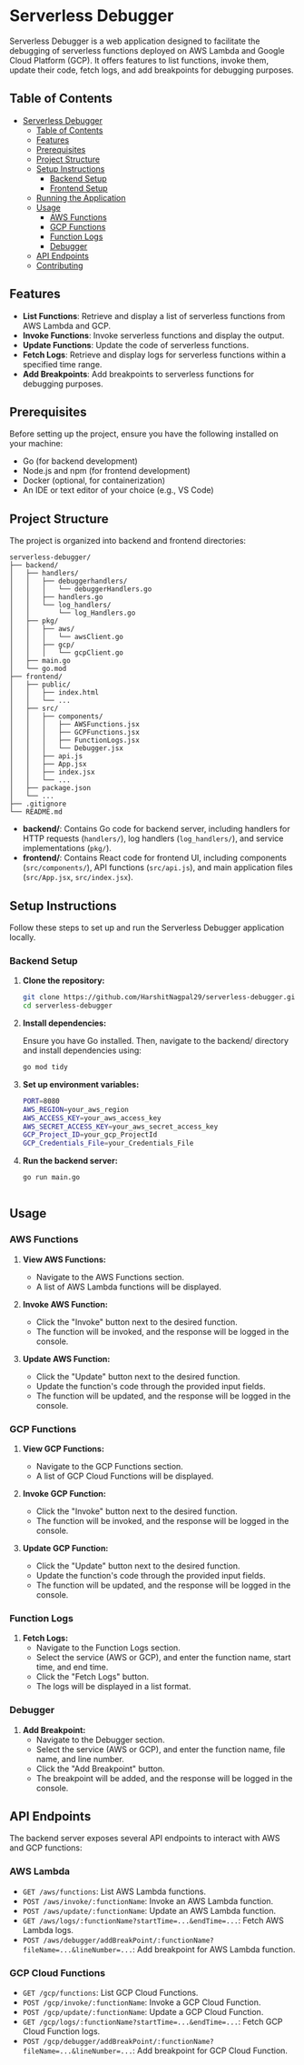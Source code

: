 # Serverless Debugger

Serverless Debugger is a web application designed to facilitate the debugging of serverless functions deployed on AWS Lambda and Google Cloud Platform (GCP). It offers features to list functions, invoke them, update their code, fetch logs, and add breakpoints for debugging purposes.

## Table of Contents

- [Serverless Debugger](#serverless-debugger)
  - [Table of Contents](#table-of-contents)
  - [Features](#features)
  - [Prerequisites](#prerequisites)
  - [Project Structure](#project-structure)
  - [Setup Instructions](#setup-instructions)
    - [Backend Setup](#backend-setup)
    - [Frontend Setup](#frontend-setup)
  - [Running the Application](#running-the-application)
  - [Usage](#usage)
    - [AWS Functions](#aws-functions)
    - [GCP Functions](#gcp-functions)
    - [Function Logs](#function-logs)
    - [Debugger](#debugger)
  - [API Endpoints](#api-endpoints)
  - [Contributing](#contributing)

## Features

- **List Functions**: Retrieve and display a list of serverless functions from AWS Lambda and GCP.
- **Invoke Functions**: Invoke serverless functions and display the output.
- **Update Functions**: Update the code of serverless functions.
- **Fetch Logs**: Retrieve and display logs for serverless functions within a specified time range.
- **Add Breakpoints**: Add breakpoints to serverless functions for debugging purposes.

## Prerequisites

Before setting up the project, ensure you have the following installed on your machine:

- Go (for backend development)
- Node.js and npm (for frontend development)
- Docker (optional, for containerization)
- An IDE or text editor of your choice (e.g., VS Code)

## Project Structure

The project is organized into backend and frontend directories:

```
serverless-debugger/
├── backend/
│   ├── handlers/
│   │   ├── debuggerhandlers/
│   │   │   └── debuggerHandlers.go
│   │   ├── handlers.go
│   │   └── log_handlers/
│   │       └── log_Handlers.go
│   ├── pkg/
│   │   ├── aws/
│   │   │   └── awsClient.go
│   │   ├── gcp/
│   │   │   └── gcpClient.go
│   ├── main.go
│   └── go.mod
├── frontend/
│   ├── public/
│   │   ├── index.html
│   │   └── ...
│   ├── src/
│   │   ├── components/
│   │   │   ├── AWSFunctions.jsx
│   │   │   ├── GCPFunctions.jsx
│   │   │   ├── FunctionLogs.jsx
│   │   │   └── Debugger.jsx
│   │   ├── api.js
│   │   ├── App.jsx
│   │   ├── index.jsx
│   │   └── ...
│   ├── package.json
│   └── ...
├── .gitignore
└── README.md
```

- **backend/**: Contains Go code for backend server, including handlers for HTTP requests (`handlers/`), log handlers (`log_handlers/`), and service implementations (`pkg/`).
- **frontend/**: Contains React code for frontend UI, including components (`src/components/`), API functions (`src/api.js`), and main application files (`src/App.jsx`, `src/index.jsx`).

## Setup Instructions

Follow these steps to set up and run the Serverless Debugger application locally.

### Backend Setup

1. **Clone the repository:**

   ```bash
   git clone https://github.com/HarshitNagpal29/serverless-debugger.git
   cd serverless-debugger

2. **Install dependencies:**

    Ensure you have Go installed. Then, navigate to the backend/ directory and install dependencies using:

   ```bash
   go mod tidy

3. **Set up environment variables:**

   ```bash
   PORT=8080
   AWS_REGION=your_aws_region
   AWS_ACCESS_KEY=your_aws_access_key
   AWS_SECRET_ACCESS_KEY=your_aws_secret_access_key
   GCP_Project_ID=your_gcp_ProjectId
   GCP_Credentials_File=your_Credentials_File

4. **Run the backend server:**

   ```bash
   go run main.go
   


## Usage

### AWS Functions

1. **View AWS Functions:**
   * Navigate to the AWS Functions section.
   * A list of AWS Lambda functions will be displayed.

2. **Invoke AWS Function:**
   * Click the "Invoke" button next to the desired function.
   * The function will be invoked, and the response will be logged in the console.

3. **Update AWS Function:**
   * Click the "Update" button next to the desired function.
   * Update the function's code through the provided input fields.
   * The function will be updated, and the response will be logged in the console.

### GCP Functions

1. **View GCP Functions:**
   * Navigate to the GCP Functions section.
   * A list of GCP Cloud Functions will be displayed.

2. **Invoke GCP Function:**
   * Click the "Invoke" button next to the desired function.
   * The function will be invoked, and the response will be logged in the console.

3. **Update GCP Function:**
   * Click the "Update" button next to the desired function.
   * Update the function's code through the provided input fields.
   * The function will be updated, and the response will be logged in the console.

### Function Logs

1. **Fetch Logs:**
   * Navigate to the Function Logs section.
   * Select the service (AWS or GCP), and enter the function name, start time, and end time.
   * Click the "Fetch Logs" button.
   * The logs will be displayed in a list format.

### Debugger

1. **Add Breakpoint:**
   * Navigate to the Debugger section.
   * Select the service (AWS or GCP), and enter the function name, file name, and line number.
   * Click the "Add Breakpoint" button.
   * The breakpoint will be added, and the response will be logged in the console.

## API Endpoints

The backend server exposes several API endpoints to interact with AWS and GCP functions:

### AWS Lambda

* `GET /aws/functions`: List AWS Lambda functions.
* `POST /aws/invoke/:functionName`: Invoke an AWS Lambda function.
* `POST /aws/update/:functionName`: Update an AWS Lambda function.
* `GET /aws/logs/:functionName?startTime=...&endTime=...`: Fetch AWS Lambda logs.
* `POST /aws/debugger/addBreakPoint/:functionName?fileName=...&lineNumber=...`: Add breakpoint for AWS Lambda function.

### GCP Cloud Functions

* `GET /gcp/functions`: List GCP Cloud Functions.
* `POST /gcp/invoke/:functionName`: Invoke a GCP Cloud Function.
* `POST /gcp/update/:functionName`: Update a GCP Cloud Function.
* `GET /gcp/logs/:functionName?startTime=...&endTime=...`: Fetch GCP Cloud Function logs.
* `POST /gcp/debugger/addBreakPoint/:functionName?fileName=...&lineNumber=...`: Add breakpoint for GCP Cloud Function.